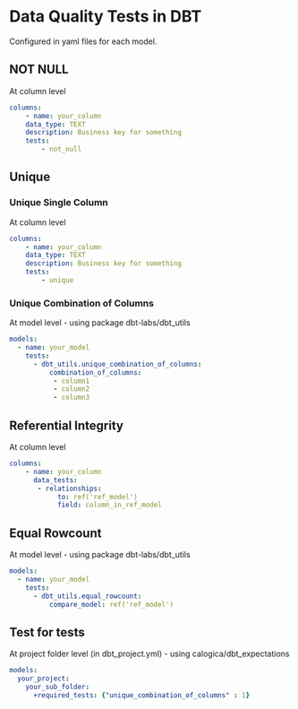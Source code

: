 # Data Quality Tests in DBT

Configured in yaml files for each model.

## NOT NULL

At column level

```yaml title="NOT NULL"  linenums="0" hl_lines="6"
columns:
    - name: your_column
    data_type: TEXT
    description: Business key for something
    tests:
        - not_null  
```

## Unique
### Unique Single Column

At column level

```yaml title="NOT NULL"  linenums="0" hl_lines="6"
columns:
    - name: your_column
    data_type: TEXT
    description: Business key for something
    tests:
        - unique
```

### Unique Combination of Columns

At model level - using package dbt-labs/dbt_utils

```yaml title="NOT NULL"  linenums="0" hl_lines="6"
models:
  - name: your_model
    tests:
      - dbt_utils.unique_combination_of_columns:
          combination_of_columns:
           - column1 
           - column2
           - column3
```

## Referential Integrity

At column level

```yaml title="NOT NULL"  linenums="0" hl_lines="6"
columns:
    - name: your_column
      data_tests:
       - relationships:
            to: ref('ref_model')
            field: column_in_ref_model
```

## Equal Rowcount

At model level - using package dbt-labs/dbt_utils

```yaml title="NOT NULL"  linenums="0" hl_lines="6"
models:
  - name: your_model
    tests:
      - dbt_utils.equal_rowcount:
          compare_model: ref('ref_model')
```

## Test for tests

At project folder level (in dbt_project.yml) - using calogica/dbt_expectations

```yaml title="NOT NULL"  linenums="0" hl_lines="6"
models:
  your_project:
    your_sub_folder:
      +required_tests: {"unique_combination_of_columns" : 1}
```